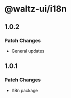 # @waltz-ui/i18n

## 1.0.2

### Patch Changes

- General updates

## 1.0.1

### Patch Changes

- I18n package
